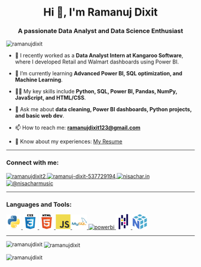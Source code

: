 <h1 align="center">Hi 👋, I'm Ramanuj Dixit</h1>
<h3 align="center">A passionate Data Analyst and Data Science Enthusiast</h3>

<p align="left"> 
  <img src="https://komarev.com/ghpvc/?username=ramanujdixit&label=Profile%20views&color=0e75b6&style=flat" alt="ramanujdixit" /> 
</p>

- 🔭 I recently worked as a **Data Analyst Intern at Kangaroo Software**, where I developed Retail and Walmart dashboards using Power BI.

- 🌱 I’m currently learning **Advanced Power BI, SQL optimization, and Machine Learning**.

- 👨‍💻 My key skills include **Python, SQL, Power BI, Pandas, NumPy, JavaScript, and HTML/CSS**.

- 💬 Ask me about **data cleaning, Power BI dashboards, Python projects, and basic web dev**.

- 📫 How to reach me: **ramanujdixit123@gmail.com**

- 📄 Know about my experiences: [My Resume](https://rb.gy/tn698)

---

<h3 align="left">Connect with me:</h3>
<p align="left">
  <a href="https://twitter.com/ramanujdixit2" target="blank">
    <img align="center" src="https://raw.githubusercontent.com/rahuldkjain/github-profile-readme-generator/master/src/images/icons/Social/twitter.svg" alt="ramanujdixit2" height="30" width="40" />
  </a>
  <a href="https://linkedin.com/in/ramanuj-dixit-537729194" target="blank">
    <img align="center" src="https://raw.githubusercontent.com/rahuldkjain/github-profile-readme-generator/master/src/images/icons/Social/linked-in-alt.svg" alt="ramanuj-dixit-537729194" height="30" width="40" />
  </a>
  <a href="https://instagram.com/nisachar.in" target="blank">
    <img align="center" src="https://raw.githubusercontent.com/rahuldkjain/github-profile-readme-generator/master/src/images/icons/Social/instagram.svg" alt="nisachar.in" height="30" width="40" />
  </a>
  <a href="https://www.youtube.com/c/@nisacharmusic" target="blank">
    <img align="center" src="https://raw.githubusercontent.com/rahuldkjain/github-profile-readme-generator/master/src/images/icons/Social/youtube.svg" alt="@nisacharmusic" height="30" width="40" />
  </a>
</p>

---

<h3 align="left">Languages and Tools:</h3>
<p align="left">
  <a href="https://www.python.org" target="_blank" rel="noreferrer">
    <img src="https://raw.githubusercontent.com/devicons/devicon/master/icons/python/python-original.svg" alt="python" width="40" height="40"/>
  </a> 
  <a href="https://www.w3schools.com/css/" target="_blank" rel="noreferrer">
    <img src="https://raw.githubusercontent.com/devicons/devicon/master/icons/css3/css3-original-wordmark.svg" alt="css3" width="40" height="40"/>
  </a> 
  <a href="https://www.w3.org/html/" target="_blank" rel="noreferrer">
    <img src="https://raw.githubusercontent.com/devicons/devicon/master/icons/html5/html5-original-wordmark.svg" alt="html5" width="40" height="40"/>
  </a> 
  <a href="https://developer.mozilla.org/en-US/docs/Web/JavaScript" target="_blank" rel="noreferrer">
    <img src="https://raw.githubusercontent.com/devicons/devicon/master/icons/javascript/javascript-original.svg" alt="javascript" width="40" height="40"/>
  </a> 
  <a href="https://www.mysql.com/" target="_blank" rel="noreferrer">
    <img src="https://raw.githubusercontent.com/devicons/devicon/master/icons/mysql/mysql-original-wordmark.svg" alt="mysql" width="40" height="40"/>
  </a>
  <a href="https://powerbi.microsoft.com/" target="_blank" rel="noreferrer">
    <img src="https://upload.wikimedia.org/wikipedia/commons/c/cf/New_Power_BI_Logo.svg" alt="powerbi" width="40" height="40"/>
  </a>
  <a href="https://pandas.pydata.org/" target="_blank" rel="noreferrer">
    <img src="https://raw.githubusercontent.com/devicons/devicon/master/icons/pandas/pandas-original.svg" alt="pandas" width="40" height="40"/>
  </a>
  <a href="https://numpy.org/" target="_blank" rel="noreferrer">
    <img src="https://raw.githubusercontent.com/devicons/devicon/master/icons/numpy/numpy-original.svg" alt="numpy" width="40" height="40"/>
  </a>
</p>

---

<p><img align="left" src="https://github-readme-stats.vercel.app/api/top-langs?username=ramanujdixit&show_icons=true&locale=en&layout=compact" alt="ramanujdixit" /></p>

<p>&nbsp;<img align="center" src="https://github-readme-stats.vercel.app/api?username=ramanujdixit&show_icons=true&locale=en" alt="ramanujdixit" /></p>

<p><img align="center" src="https://github-readme-streak-stats.herokuapp.com/?user=ramanujdixit&" alt="ramanujdixit" /></p>
